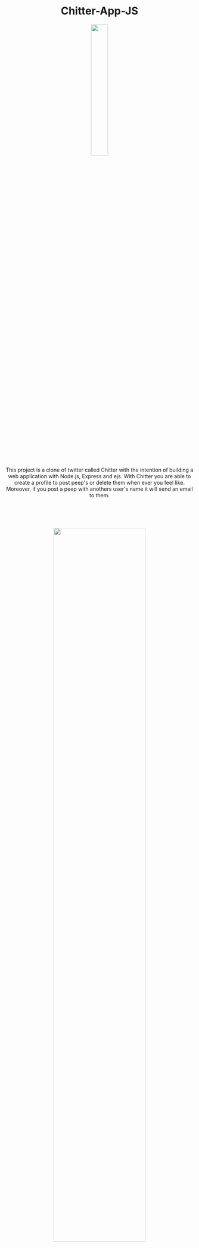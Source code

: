 <h1 align="center">Chitter-App-JS</h1> 

<p align="center"><img width="30%" src="https://user-images.githubusercontent.com/71974361/120532902-18b80f00-c3d8-11eb-8cbd-f015180b17b1.gif"></img></p>

<p align="center">This project is a clone of twitter called Chitter with the intention of building a web application with Node.js, Express and ejs. With Chitter you are able to create a profile to post peep's or delete them when ever you feel like. Moreover, if you post a peep with anothers user's name it will send an email to them.</p>  
</br> 
</br>
</br>
<p align="center"><img width="70%" src="https://user-images.githubusercontent.com/71974361/120712720-e9c59a00-c4b8-11eb-95c0-463550cfdbeb.png"></p> 

<p align="center"><img width="70%" src="https://user-images.githubusercontent.com/71974361/120712968-37420700-c4b9-11eb-8a39-4c829ce2b9ef.png"></p>
</br>
</br>
<h2 align="center">Tech Stack</h2>

<h3 align="center">Front End</h3>
<p align="center"><img src="https://img.shields.io/badge/-HTML5-black?logo=HTML5&logoColor=blue"> <img src="https://img.shields.io/badge/-CSS3-black?logo=CSS3&logoColor=red"> <img src="https://img.shields.io/badge/-ejs-black?logo=PowerShell&logoColor=green"> </p> 

<h3 align="center">Back End</h3>
<p align="center"> <img src="https://img.shields.io/badge/-Node.js-black?logo=Node.js&logoColor=yellow"> </p>  

<h3 align="center">Middleware</h3>
<p align="center"> <img src="https://img.shields.io/badge/-Express-black?logo=Express&logoColor=white"> </p>  

<h3 align="center">Dependencies</h3> 
<p align="center"> <img src="https://img.shields.io/badge/-Nodemon-black?logo=Nodemon&logoColor=green"> <img src="https://img.shields.io/badge/-supertest-black?logo=npm&logoColor=red"> <img src="https://img.shields.io/badge/-express session-black?logo=npm&logoColor=orang"> <img src="https://img.shields.io/badge/-sendgrid/mail-black?logo=npm&logoColor=red">  </p>  

<h3 align="center">Database</h3>  
<p align="center"><img src="https://img.shields.io/badge/-PostgreSQL-black?logo=PostgreSQL&logoColor=lightgrey"></p>

<h3 align="center">Testing</h3> 
<p align="center"><img src="https://img.shields.io/badge/-Jest-black?logo=Jest&logoColor=hotpink"></p>

<h3 align="center">API</h3>
<p align="center"><img src="https://img.shields.io/badge/-SendGrid-black?logo=Minutemailer&logoColor=blue"></p>


<h2>How to get setup?</h2> 
</br>
<p>1. First Fork the repo</p>  
</br>
<p>2. Copy the the project to a Directory</p> 
</br>
<p>3. Create the database's from the models file<p> 
</br>
<p>4. Run the test's using this command.</p>  

```
$ npm run test     
``` 
<p>5. If all the test's pass then run the app.</p> 

```  
$ npm run devStart        
``` 
</br>   
<p>5a. The email application for Chitter will not work with out an account to <i>Sendgrid</i>, though this is optional 🧑‍💻.</p> 
<a href="https://sendgrid.com/">SendGrid📧</a>
</br> 
</br>
<p>✅All Done👏</p>


<h2>User Stors</h2> 

``` 
As a Maker
So that I can let people know what I am doing  
I want to post a message (peep) to chitter
```  
✅

``` 
As a maker
So that I can see what others are saying  
I want to see all peeps in reverse chronological order
```  
✅

``` 
As a Maker
So that I can better appreciate the context of a peep
I want to see the time at which it was made
```  
✅

``` 
As a Maker
So that I can post messages on Chitter as me
I want to sign up for Chitter
```
✅

```
As a Maker
So that only I can post messages on Chitter as me
I want to log in to Chitter
```  
✅

``` 
As a Maker
So that I can avoid others posting messages on Chitter as me
I want to log out of Chitter
``` 
✅

``` 
As a Maker
So that I can stay constantly tapped in to the shouty box of Chitter
I want to receive an email if I am tagged in a Peep
```
✅
